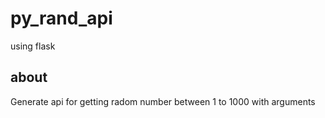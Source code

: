 # py_rand_api
using flask

## about
Generate api for getting radom number between 1 to 1000 with arguments
